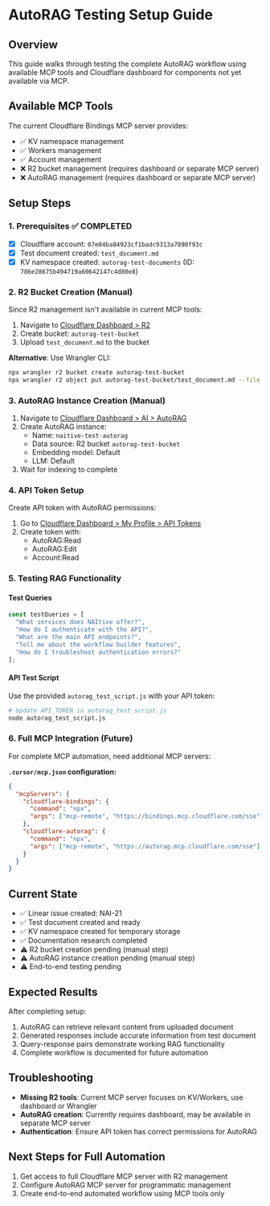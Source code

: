 # AutoRAG Testing Setup Guide

## Overview
This guide walks through testing the complete AutoRAG workflow using available MCP tools and Cloudflare dashboard for components not yet available via MCP.

## Available MCP Tools
The current Cloudflare Bindings MCP server provides:
- ✅ KV namespace management
- ✅ Workers management  
- ✅ Account management
- ❌ R2 bucket management (requires dashboard or separate MCP server)
- ❌ AutoRAG management (requires dashboard or separate MCP server)

## Setup Steps

### 1. Prerequisites ✅ COMPLETED
- [x] Cloudflare account: `07e04ba84923cf1badc9313a7090f93c`
- [x] Test document created: `test_document.md`
- [x] KV namespace created: `autorag-test-documents` (ID: `786e28675b494719a60642147c4d80e8`)

### 2. R2 Bucket Creation (Manual)
Since R2 management isn't available in current MCP tools:

1. Navigate to [Cloudflare Dashboard > R2](https://dash.cloudflare.com/?to=/:account/r2)
2. Create bucket: `autorag-test-bucket`
3. Upload `test_document.md` to the bucket

**Alternative**: Use Wrangler CLI:
```bash
npx wrangler r2 bucket create autorag-test-bucket
npx wrangler r2 object put autorag-test-bucket/test_document.md --file test_document.md
```

### 3. AutoRAG Instance Creation (Manual)
1. Navigate to [Cloudflare Dashboard > AI > AutoRAG](https://dash.cloudflare.com/?to=/:account/ai/autorag)
2. Create AutoRAG instance:
   - Name: `naitive-test-autorag`
   - Data source: R2 bucket `autorag-test-bucket`
   - Embedding model: Default
   - LLM: Default
3. Wait for indexing to complete

### 4. API Token Setup
Create API token with AutoRAG permissions:
1. Go to [Cloudflare Dashboard > My Profile > API Tokens](https://dash.cloudflare.com/profile/api-tokens)
2. Create token with:
   - AutoRAG:Read
   - AutoRAG:Edit
   - Account:Read

### 5. Testing RAG Functionality

#### Test Queries
```javascript
const testQueries = [
  "What services does NAItive offer?",
  "How do I authenticate with the API?", 
  "What are the main API endpoints?",
  "Tell me about the workflow builder features",
  "How do I troubleshoot authentication errors?"
];
```

#### API Test Script
Use the provided `autorag_test_script.js` with your API token:

```bash
# Update API_TOKEN in autorag_test_script.js
node autorag_test_script.js
```

### 6. Full MCP Integration (Future)
For complete MCP automation, need additional MCP servers:

**`.cursor/mcp.json` configuration:**
```json
{
  "mcpServers": {
    "cloudflare-bindings": {
      "command": "npx", 
      "args": ["mcp-remote", "https://bindings.mcp.cloudflare.com/sse"]
    },
    "cloudflare-autorag": {
      "command": "npx",
      "args": ["mcp-remote", "https://autorag.mcp.cloudflare.com/sse"] 
    }
  }
}
```

## Current State
- ✅ Linear issue created: NAI-21
- ✅ Test document created and ready
- ✅ KV namespace created for temporary storage
- ✅ Documentation research completed
- ⚠️ R2 bucket creation pending (manual step)
- ⚠️ AutoRAG instance creation pending (manual step)
- ⚠️ End-to-end testing pending

## Expected Results
After completing setup:
1. AutoRAG can retrieve relevant content from uploaded document
2. Generated responses include accurate information from test document
3. Query-response pairs demonstrate working RAG functionality
4. Complete workflow is documented for future automation

## Troubleshooting
- **Missing R2 tools**: Current MCP server focuses on KV/Workers, use dashboard or Wrangler
- **AutoRAG creation**: Currently requires dashboard, may be available in separate MCP server
- **Authentication**: Ensure API token has correct permissions for AutoRAG

## Next Steps for Full Automation
1. Get access to full Cloudflare MCP server with R2 management
2. Configure AutoRAG MCP server for programmatic management
3. Create end-to-end automated workflow using MCP tools only 